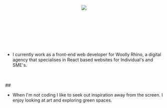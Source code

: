 


<header style="text-align: center"> 

  <img src="https://capsule-render.vercel.app/api?&animation=fadeIn&type=wave&color=gradient&height=400"  />

  <div style="margin-top: -180px">
    <h1 style="font-weight: 600">Hello, I'm Elizabeth</h1>
    <h4 style="margin-top: -15px">A Front-end Developer in Bristol, UK<h3>
  </div>

  

</header>







<div style="margin-top: 150px">


- I currently work as a front-end web developer for Woolly Rhino, a digital agency that specialises in React based websites for Individual's and SME's. 


</br>
</br>
##

- When I'm not coding I like to seek out inspiration away from the screen. I enjoy looking at art and exploring green spaces. 
</div>
